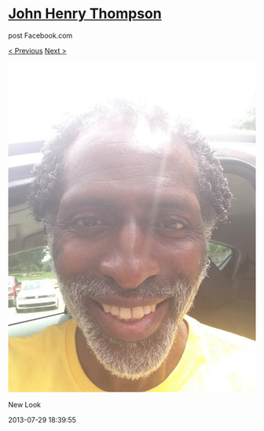 # [John Henry Thompson](../README.md)
post Facebook.com

[< Previous](2013-07-29-2.md) [Next >](2013-07-03-2.md)

[![](../media/2013-07-29/New-Look-2.jpg)](../README.md)

New Look

2013-07-29 18:39:55